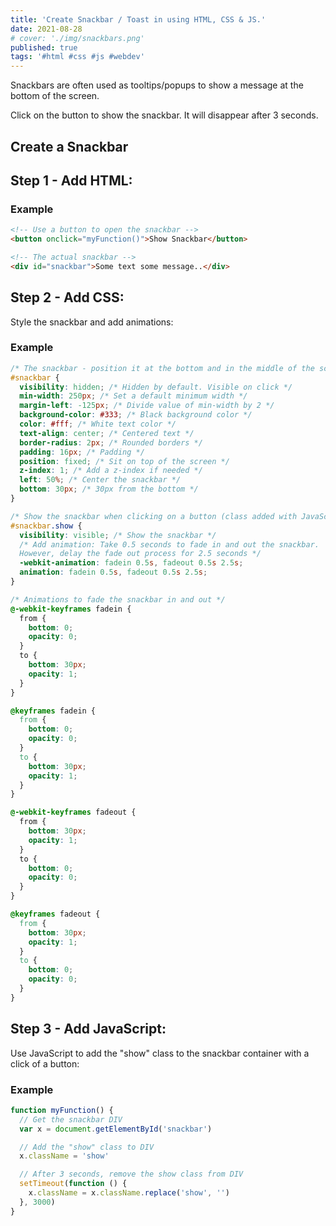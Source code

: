 ```yaml
---
title: 'Create Snackbar / Toast in using HTML, CSS & JS.'
date: 2021-08-28
# cover: './img/snackbars.png'
published: true
tags: '#html #css #js #webdev'
---
```


Snackbars are often used as tooltips/popups to show a message at the bottom of the screen.

Click on the button to show the snackbar. It will disappear after 3 seconds.

## Create a Snackbar

## Step 1 - Add HTML:

### Example

```html
<!-- Use a button to open the snackbar -->
<button onclick="myFunction()">Show Snackbar</button>

<!-- The actual snackbar -->
<div id="snackbar">Some text some message..</div>
```

## Step 2 - Add CSS:

Style the snackbar and add animations:

### Example

```css
/* The snackbar - position it at the bottom and in the middle of the screen */
#snackbar {
  visibility: hidden; /* Hidden by default. Visible on click */
  min-width: 250px; /* Set a default minimum width */
  margin-left: -125px; /* Divide value of min-width by 2 */
  background-color: #333; /* Black background color */
  color: #fff; /* White text color */
  text-align: center; /* Centered text */
  border-radius: 2px; /* Rounded borders */
  padding: 16px; /* Padding */
  position: fixed; /* Sit on top of the screen */
  z-index: 1; /* Add a z-index if needed */
  left: 50%; /* Center the snackbar */
  bottom: 30px; /* 30px from the bottom */
}

/* Show the snackbar when clicking on a button (class added with JavaScript) */
#snackbar.show {
  visibility: visible; /* Show the snackbar */
  /* Add animation: Take 0.5 seconds to fade in and out the snackbar.
  However, delay the fade out process for 2.5 seconds */
  -webkit-animation: fadein 0.5s, fadeout 0.5s 2.5s;
  animation: fadein 0.5s, fadeout 0.5s 2.5s;
}

/* Animations to fade the snackbar in and out */
@-webkit-keyframes fadein {
  from {
    bottom: 0;
    opacity: 0;
  }
  to {
    bottom: 30px;
    opacity: 1;
  }
}

@keyframes fadein {
  from {
    bottom: 0;
    opacity: 0;
  }
  to {
    bottom: 30px;
    opacity: 1;
  }
}

@-webkit-keyframes fadeout {
  from {
    bottom: 30px;
    opacity: 1;
  }
  to {
    bottom: 0;
    opacity: 0;
  }
}

@keyframes fadeout {
  from {
    bottom: 30px;
    opacity: 1;
  }
  to {
    bottom: 0;
    opacity: 0;
  }
}
```

## Step 3 - Add JavaScript:

Use JavaScript to add the "show" class to the snackbar container with a click of a button:

### Example

```js
function myFunction() {
  // Get the snackbar DIV
  var x = document.getElementById('snackbar')

  // Add the "show" class to DIV
  x.className = 'show'

  // After 3 seconds, remove the show class from DIV
  setTimeout(function () {
    x.className = x.className.replace('show', '')
  }, 3000)
}
```
